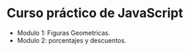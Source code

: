 # Curso práctico de JavaScript

- Modulo 1: Figuras Geometricas.
- Modulo 2: porcentajes y descuentos.